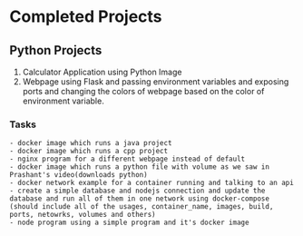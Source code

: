 # Completed Projects

## Python Projects

1. Calculator Application using Python Image
2. Webpage using Flask and passing environment variables and exposing ports and changing the colors of webpage based on the color of environment variable.


### Tasks

    - docker image which runs a java project
    - docker image which runs a cpp project
    - nginx program for a different webpage instead of default
    - docker image which runs a python file with volume as we saw in Prashant's video(downloads python)
    - docker network example for a container running and talking to an api
    - create a simple database and nodejs connection and update the database and run all of them in one network using docker-compose (should include all of the usages, container_name, images, build, ports, netowrks, volumes and others)
    - node program using a simple program and it's docker image
